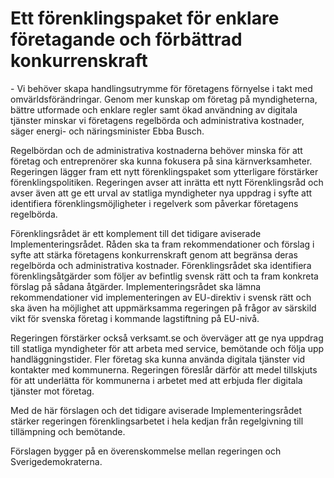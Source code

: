 # Ett förenklingspaket för enklare företagande och förbättrad konkurrenskraft

\- Vi behöver skapa handlingsutrymme för företagens förnyelse i takt med omvärldsförändringar. Genom mer kunskap om företag på myndigheterna, bättre utformade och enklare regler samt ökad användning av digitala tjänster minskar vi företagens regelbörda och administrativa kostnader, säger energi\- och näringsminister Ebba Busch.

Regelbördan och de administrativa kostnaderna behöver minska för att företag och entreprenörer ska kunna fokusera på sina kärnverksamheter. Regeringen lägger fram ett nytt förenklingspaket som ytterligare förstärker förenklingspolitiken. Regeringen avser att inrätta ett nytt Förenklingsråd och avser även att ge ett urval av statliga myndigheter nya uppdrag i syfte att identifiera förenklingsmöjligheter i regelverk som påverkar företagens regelbörda.

Förenklingsrådet är ett komplement till det tidigare aviserade Implementeringsrådet. Råden ska ta fram rekommendationer och förslag i syfte att stärka företagens konkurrenskraft genom att begränsa deras regelbörda och administrativa kostnader. Förenklingsrådet ska identifiera förenklingsåtgärder som följer av befintlig svensk rätt och ta fram konkreta förslag på sådana åtgärder. Implementeringsrådet ska lämna rekommendationer vid implementeringen av EU\-direktiv i svensk rätt och ska även ha möjlighet att uppmärksamma regeringen på frågor av särskild vikt för svenska företag i kommande lagstiftning på EU\-nivå.

Regeringen förstärker också verksamt.se och överväger att ge nya uppdrag till statliga myndigheter för att arbeta med service, bemötande och följa upp handläggningstider. Fler företag ska kunna använda digitala tjänster vid kontakter med kommunerna. Regeringen föreslår därför att medel tillskjuts för att underlätta för kommunerna i arbetet med att erbjuda fler digitala tjänster mot företag.

Med de här förslagen och det tidigare aviserade Implementeringsrådet stärker regeringen förenklingsarbetet i hela kedjan från regelgivning till tillämpning och bemötande.

Förslagen bygger på en överenskommelse mellan regeringen och Sverigedemokraterna.
